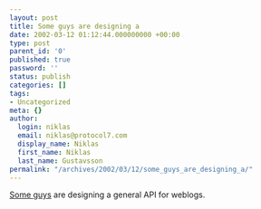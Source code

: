 ```yaml
---
layout: post
title: Some guys are designing a
date: 2002-03-12 01:12:44.000000000 +00:00
type: post
parent_id: '0'
published: true
password: ''
status: publish
categories: []
tags:
- Uncategorized
meta: {}
author:
  login: niklas
  email: niklas@protocol7.com
  display_name: Niklas
  first_name: Niklas
  last_name: Gustavsson
permalink: "/archives/2002/03/12/some_guys_are_designing_a/"
---
```

[Some guys](http://groups.yahoo.com/group/weblog-devel/messages/145) are designing a general API for weblogs.

